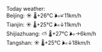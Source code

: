 Today weather:  
Beijing: ☀️   🌡️+26°C 🌬️↙11km/h  
Tianjin: ☀️   🌡️+25°C 🌬️↓11km/h  
Shijiazhuang: ⛅️  🌡️+27°C 🌬️→6km/h  
Tangshan: ☀️   🌡️+25°C 🌬️↓18km/h  
